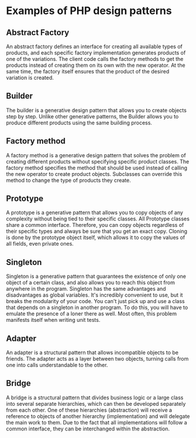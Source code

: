 # Examples of PHP design patterns

## Abstract Factory
An abstract factory defines an interface for creating all available types of products, and each specific factory implementation generates products of one of the variations. The client code calls the factory methods to get the products instead of creating them on its own with the new operator. At the same time, the factory itself ensures that the product of the desired variation is created.

## Builder
The builder is a generative design pattern that allows you to create objects step by step.
Unlike other generative patterns, the Builder allows you to produce different products using the same building process.

## Factory method
A factory method is a generative design pattern that solves the problem of creating different products without specifying specific product classes.
The factory method specifies the method that should be used instead of calling the new operator to create product objects. Subclasses can override this method to change the type of products they create.

## Prototype
A prototype is a generative pattern that allows you to copy objects of any complexity without being tied to their specific classes.
All Prototype classes share a common interface. Therefore, you can copy objects regardless of their specific types and always be sure that you get an exact copy. Cloning is done by the prototype object itself, which allows it to copy the values of all fields, even private ones.

## Singleton
Singleton is a generative pattern that guarantees the existence of only one object of a certain class, and also allows you to reach this object from anywhere in the program.
Singleton has the same advantages and disadvantages as global variables. It's incredibly convenient to use, but it breaks the modularity of your code.
You can't just pick up and use a class that depends on a singleton in another program. To do this, you will have to emulate the presence of a loner there as well. Most often, this problem manifests itself when writing unit tests.

## Adapter
An adapter is a structural pattern that allows incompatible objects to be friends.
The adapter acts as a layer between two objects, turning calls from one into calls understandable to the other.

## Bridge
A bridge is a structural pattern that divides business logic or a large class into several separate hierarchies, which can then be developed separately from each other.
One of these hierarchies (abstraction) will receive a reference to objects of another hierarchy (implementation) and will delegate the main work to them. Due to the fact that all implementations will follow a common interface, they can be interchanged within the abstraction.
